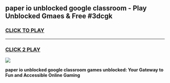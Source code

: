 
## paper io unblocked google classroom - Play Unblocked Gmaes & Free #3dcgk
<h3>
<a href="https://news.freeplayer.one?title=paper_io_unblocked_google_classroom&ref=26F">CLICK TO PLAY</a></h3>
<hr>

<h3>
<a href="https://news.freeplayer.one?title=paper_io_unblocked_google_classroom&ref=26F">CLICK 2 PLAY</a>
  
</h3>

<a href="https://news.freeplayer.one?title=paper_io_unblocked_google_classroom&ref=26F/"><img src="https://clearcache.store/games.png"></a>


**paper io unblocked google classroom games unblocked: Your Gateway to Fun and Accessible Online Gaming**
